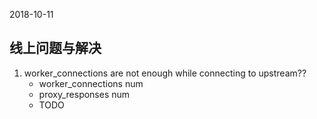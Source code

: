 2018-10-11

## 线上问题与解决
1. worker_connections are not enough while connecting to upstream??
    - worker_connections num
    - proxy_responses num
    - TODO